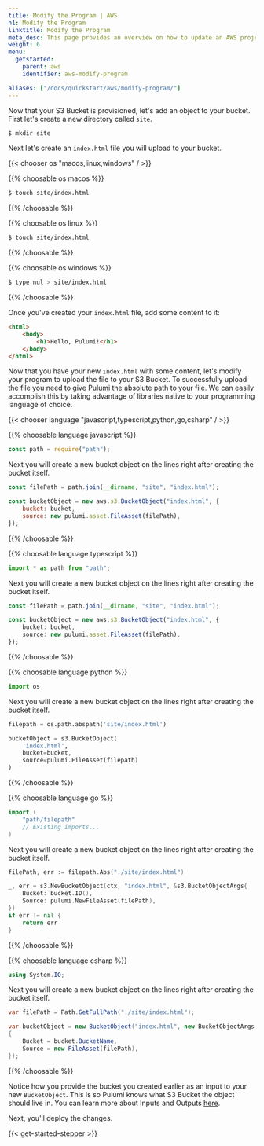 ```yaml
---
title: Modify the Program | AWS
h1: Modify the Program
linktitle: Modify the Program
meta_desc: This page provides an overview on how to update an AWS project from a Pulumi program.
weight: 6
menu:
  getstarted:
    parent: aws
    identifier: aws-modify-program

aliases: ["/docs/quickstart/aws/modify-program/"]
---
```


Now that your S3 Bucket is provisioned, let's add an object to your bucket. First let's create a new directory called `site`.

```bash
$ mkdir site
```

Next let's create an `index.html` file you will upload to your bucket.

{{< chooser os "macos,linux,windows" / >}}

{{% choosable os macos %}}

```bash
$ touch site/index.html
```

{{% /choosable %}}

{{% choosable os linux %}}

```bash
$ touch site/index.html
```

{{% /choosable %}}

{{% choosable os windows %}}

```bash
$ type nul > site/index.html
```

{{% /choosable %}}

Once you've created your `index.html` file, add some content to it:

```html
<html>
    <body>
        <h1>Hello, Pulumi!</h1>
    </body>
</html>
```

Now that you have your new `index.html` with some content, let's modify your program to upload the file to your S3 Bucket. To successfully upload the file you need to give Pulumi the absolute path to your file. We can easily accomplish this by taking advantage of libraries native to your programming language of choice.

{{< chooser language "javascript,typescript,python,go,csharp" / >}}

{{% choosable language javascript %}}

```javascript
const path = require("path");
```

Next you will create a new bucket object on the lines right after creating the bucket itself.

```javascript
const filePath = path.join(__dirname, "site", "index.html");

const bucketObject = new aws.s3.BucketObject("index.html", {
    bucket: bucket,
    source: new pulumi.asset.FileAsset(filePath),
});
```

{{% /choosable %}}

{{% choosable language typescript %}}

```typescript
import * as path from "path";
```

Next you will create a new bucket object on the lines right after creating the bucket itself.

```typescript
const filePath = path.join(__dirname, "site", "index.html");

const bucketObject = new aws.s3.BucketObject("index.html", {
    bucket: bucket,
    source: new pulumi.asset.FileAsset(filePath),
});
```

{{% /choosable %}}

{{% choosable language python %}}

```python
import os
```

Next you will create a new bucket object on the lines right after creating the bucket itself.

```python
filepath = os.path.abspath('site/index.html')

bucketObject = s3.BucketObject(
    'index.html',
    bucket=bucket,
    source=pulumi.FileAsset(filepath)
)
```

{{% /choosable %}}

{{% choosable language go %}}

```go
import (
    "path/filepath"
    // Existing imports...
)
```

Next you will create a new bucket object on the lines right after creating the bucket itself.

```go
filePath, err := filepath.Abs("./site/index.html")

_, err = s3.NewBucketObject(ctx, "index.html", &s3.BucketObjectArgs{
    Bucket: bucket.ID(),
    Source: pulumi.NewFileAsset(filePath),
})
if err != nil {
    return err
}
```

{{% /choosable %}}

{{% choosable language csharp %}}

```csharp
using System.IO;
```

Next you will create a new bucket object on the lines right after creating the bucket itself.

```csharp
var filePath = Path.GetFullPath("./site/index.html");

var bucketObject = new BucketObject("index.html", new BucketObjectArgs
{
    Bucket = bucket.BucketName,
    Source = new FileAsset(filePath),
});
```

{{% /choosable %}}

Notice how you provide the bucket you created earlier as an input to your new `BucketObject`. This is so Pulumi knows what S3 Bucket the object should live in. You can learn more about Inputs and Outputs [here](/docs/intro/concepts/programming-model/#outputs).

Next, you'll deploy the changes.

{{< get-started-stepper >}}
